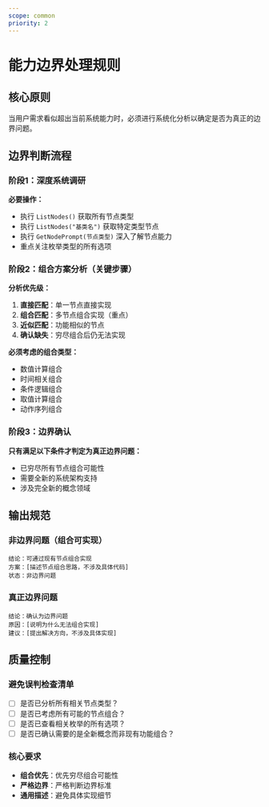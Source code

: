 ```yaml
---
scope: common
priority: 2
---
```

# 能力边界处理规则

## 核心原则
当用户需求看似超出当前系统能力时，必须进行系统化分析以确定是否为真正的边界问题。

## 边界判断流程

### 阶段1：深度系统调研
**必要操作：**
- 执行 `ListNodes()` 获取所有节点类型
- 执行 `ListNodes("基类名")` 获取特定类型节点
- 执行 `GetNodePrompt(节点类型)` 深入了解节点能力
- 重点关注枚举类型的所有选项

### 阶段2：组合方案分析（关键步骤）
**分析优先级：**
1. **直接匹配**：单一节点直接实现
2. **组合匹配**：多节点组合实现（重点）
3. **近似匹配**：功能相似的节点
4. **确认缺失**：穷尽组合后仍无法实现

**必须考虑的组合类型：**
- 数值计算组合
- 时间相关组合  
- 条件逻辑组合
- 取值计算组合
- 动作序列组合

### 阶段3：边界确认
**只有满足以下条件才判定为真正边界问题：**
- 已穷尽所有节点组合可能性
- 需要全新的系统架构支持
- 涉及完全新的概念领域

## 输出规范

### 非边界问题（组合可实现）
```
结论：可通过现有节点组合实现
方案：[描述节点组合思路，不涉及具体代码]
状态：非边界问题
```

### 真正边界问题
```
结论：确认为边界问题
原因：[说明为什么无法组合实现]
建议：[提出解决方向，不涉及具体实现]
```

## 质量控制

### 避免误判检查清单
- [ ] 是否已分析所有相关节点类型？
- [ ] 是否已考虑所有可能的节点组合？
- [ ] 是否已查看相关枚举的所有选项？
- [ ] 是否已确认需要的是全新概念而非现有功能组合？

### 核心要求
- **组合优先**：优先穷尽组合可能性
- **严格边界**：严格判断边界标准
- **通用描述**：避免具体实现细节

